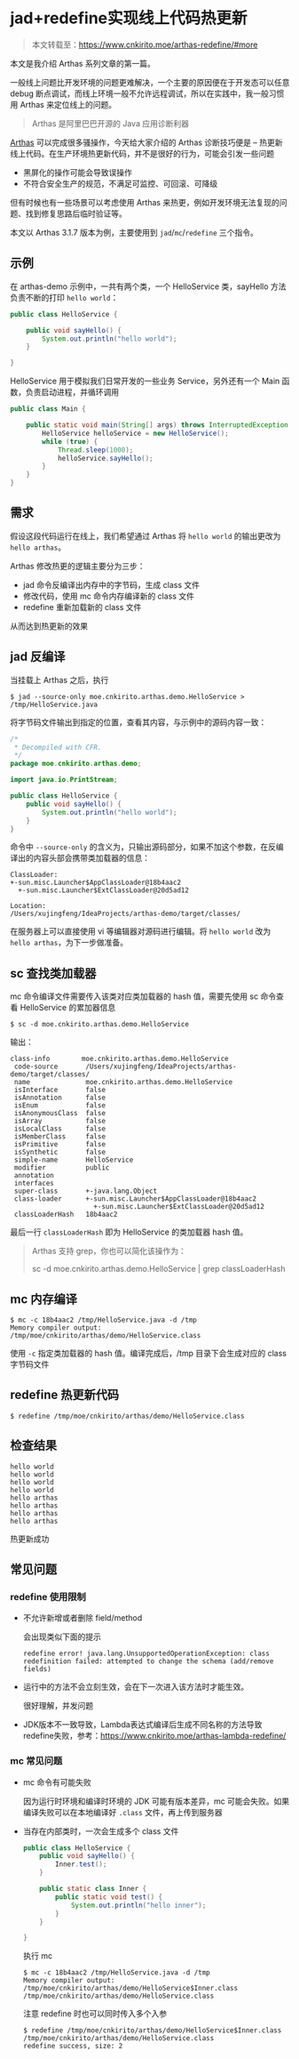 # jad+redefine实现线上代码热更新

> 本文转载至：https://www.cnkirito.moe/arthas-redefine/#more

本文是我介绍 Arthas 系列文章的第一篇。

一般线上问题比开发环境的问题更难解决，一个主要的原因便在于开发态可以任意 debug 断点调试，而线上环境一般不允许远程调试，所以在实践中，我一般习惯用 Arthas 来定位线上的问题。

> Arthas 是阿里巴巴开源的 Java 应用诊断利器

[Arthas](https://alibaba.github.io/arthas/) 可以完成很多骚操作，今天给大家介绍的 Arthas 诊断技巧便是 – 热更新线上代码。在生产环境热更新代码，并不是很好的行为，可能会引发一些问题

- 黑屏化的操作可能会导致误操作
- 不符合安全生产的规范，不满足可监控、可回滚、可降级

但有时候也有一些场景可以考虑使用 Arthas 来热更，例如开发环境无法复现的问题、找到修复思路后临时验证等。

本文以 Arthas 3.1.7 版本为例，主要使用到 `jad`/`mc`/`redefine` 三个指令。

## 示例

在 arthas-demo 示例中，一共有两个类，一个 HelloService 类，sayHello 方法负责不断的打印 `hello world`：

```java
public class HelloService {

    public void sayHello() {
        System.out.println("hello world");
    }

}
```

HelloService 用于模拟我们日常开发的一些业务 Service，另外还有一个 Main 函数，负责启动进程，并循环调用

```java
public class Main {

    public static void main(String[] args) throws InterruptedException {
        HelloService helloService = new HelloService();
        while (true) {
            Thread.sleep(1000);
            helloService.sayHello();
        }
    }
}
```

## 需求

假设这段代码运行在线上，我们希望通过 Arthas 将 `hello world` 的输出更改为 `hello arthas`。

Arthas 修改热更的逻辑主要分为三步：

- jad 命令反编译出内存中的字节码，生成 class 文件
- 修改代码，使用 mc 命令内存编译新的 class 文件
- redefine 重新加载新的 class 文件

从而达到热更新的效果

## jad 反编译

当挂载上 Arthas 之后，执行

```shell
$ jad --source-only moe.cnkirito.arthas.demo.HelloService > /tmp/HelloService.java
```

将字节码文件输出到指定的位置，查看其内容，与示例中的源码内容一致：

```java
/*
 * Decompiled with CFR.
 */
package moe.cnkirito.arthas.demo;

import java.io.PrintStream;

public class HelloService {
    public void sayHello() {
        System.out.println("hello world");
    }
}
```

命令中 `--source-only` 的含义为，只输出源码部分，如果不加这个参数，在反编译出的内容头部会携带类加载器的信息：

```shell
ClassLoader:
+-sun.misc.Launcher$AppClassLoader@18b4aac2
  +-sun.misc.Launcher$ExtClassLoader@20d5ad12

Location:
/Users/xujingfeng/IdeaProjects/arthas-demo/target/classes/
```

在服务器上可以直接使用 vi 等编辑器对源码进行编辑。将 `hello world` 改为 `hello arthas`，为下一步做准备。

## sc 查找类加载器

mc 命令编译文件需要传入该类对应类加载器的 hash 值，需要先使用 sc 命令查看 HelloService 的累加器信息

```shell
$ sc -d moe.cnkirito.arthas.demo.HelloService
```

输出：

```shell
class-info        moe.cnkirito.arthas.demo.HelloService
 code-source       /Users/xujingfeng/IdeaProjects/arthas-demo/target/classes/
 name              moe.cnkirito.arthas.demo.HelloService
 isInterface       false
 isAnnotation      false
 isEnum            false
 isAnonymousClass  false
 isArray           false
 isLocalClass      false
 isMemberClass     false
 isPrimitive       false
 isSynthetic       false
 simple-name       HelloService
 modifier          public
 annotation
 interfaces
 super-class       +-java.lang.Object
 class-loader      +-sun.misc.Launcher$AppClassLoader@18b4aac2
                     +-sun.misc.Launcher$ExtClassLoader@20d5ad12
 classLoaderHash   18b4aac2
```

最后一行 `classLoaderHash` 即为 HelloService 的类加载器 hash 值。

> Arthas 支持 grep，你也可以简化该操作为：
>
> sc -d moe.cnkirito.arthas.demo.HelloService | grep classLoaderHash

## mc 内存编译

```shell
$ mc -c 18b4aac2 /tmp/HelloService.java -d /tmp
Memory compiler output:
/tmp/moe/cnkirito/arthas/demo/HelloService.class
```

使用 `-c` 指定类加载器的 hash 值。编译完成后，/tmp 目录下会生成对应的 class 字节码文件

## redefine 热更新代码

```shell
$ redefine /tmp/moe/cnkirito/arthas/demo/HelloService.class
```

## 检查结果

```
hello world
hello world
hello world
hello world
hello arthas
hello arthas
hello arthas
hello arthas
```

热更新成功

## 常见问题

### redefine 使用限制

- 不允许新增或者删除 field/method

  会出现类似下面的提示

  ```shell
  redefine error! java.lang.UnsupportedOperationException: class redefinition failed: attempted to change the schema (add/remove fields)
  ```

- 运行中的方法不会立刻生效，会在下一次进入该方法时才能生效。

  很好理解，并发问题

- JDK版本不一致导致，Lambda表达式编译后生成不同名称的方法导致redefine失败，参考：https://www.cnkirito.moe/arthas-lambda-redefine/

### mc 常见问题

- mc 命令有可能失败

  因为运行时环境和编译时环境的 JDK 可能有版本差异，mc 可能会失败。如果编译失败可以在本地编译好 `.class` 文件，再上传到服务器

- 当存在内部类时，一次会生成多个 class 文件

  ```java
  public class HelloService {
      public void sayHello() {
          Inner.test();
      }
  
      public static class Inner {
          public static void test() {
              System.out.println("hello inner");
          }
      }
  
  }
  ```

  执行 mc

  ```shell
  $ mc -c 18b4aac2 /tmp/HelloService.java -d /tmp
  Memory compiler output:
  /tmp/moe/cnkirito/arthas/demo/HelloService$Inner.class
  /tmp/moe/cnkirito/arthas/demo/HelloService.class
  ```

  注意 redefine 时也可以同时传入多个入参

  ```shell
  $ redefine /tmp/moe/cnkirito/arthas/demo/HelloService$Inner.class /tmp/moe/cnkirito/arthas/demo/HelloService.class
  redefine success, size: 2
  ```

